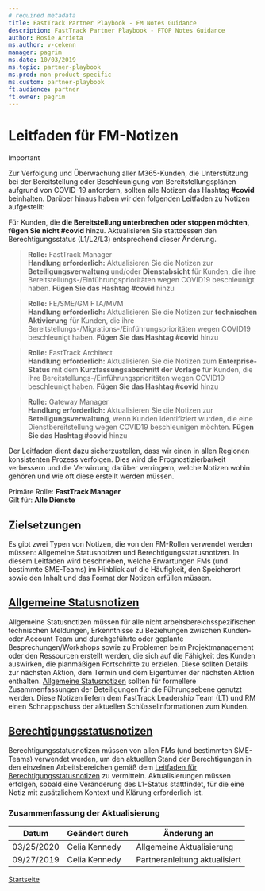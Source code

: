 ```yaml
---  
# required metadata  
title: FastTrack Partner Playbook - FM Notes Guidance 
description: FastTrack Partner Playbook - FTOP Notes Guidance 
author: Rosie Arrieta
ms.author: v-cekenn
manager: pagrim
ms.date: 10/03/2019  
ms.topic: partner-playbook  
ms.prod: non-product-specific
ms.custom: partner-playbook  
ft.audience: partner
ft.owner: pagrim
---  
```


# Leitfaden für FM-Notizen

> [!IMPORTANT]
> Zur Verfolgung und Überwachung aller M365-Kunden, die Unterstützung bei der Bereitstellung oder Beschleunigung von Bereitstellungsplänen aufgrund von COVID-19 anfordern, sollten alle Notizen das Hashtag **#covid** beinhalten. Darüber hinaus haben wir den folgenden Leitfaden zu Notizen aufgestellt:  
>
>Für Kunden, die **die Bereitstellung unterbrechen oder stoppen möchten, fügen Sie nicht #covid** hinzu. Aktualisieren Sie stattdessen den Berechtigungsstatus (L1/L2/L3) entsprechend dieser Änderung.  

>**Rolle:** FastTrack Manager  
>**Handlung erforderlich:** Aktualisieren Sie die Notizen zur **Beteiligungsverwaltung** und/oder **Dienstabsicht** für Kunden, die ihre Bereitstellungs-/Einführungsprioritäten wegen COVID19 beschleunigt haben. **Fügen Sie das Hashtag #covid** hinzu  

>**Rolle:** FE/SME/GM FTA/MVM  
>**Handlung erforderlich:** Aktualisieren Sie die Notizen zur **technischen Aktivierung** für Kunden, die ihre Bereitstellungs-/Migrations-/Einführungsprioritäten wegen COVID19 beschleunigt haben. **Fügen Sie das Hashtag #covid** hinzu  

>**Rolle:** FastTrack Architect  
>**Handlung erforderlich:** Aktualisieren Sie die Notizen zum **Enterprise-Status** mit dem **Kurzfassungsabschnitt der Vorlage** für Kunden, die ihre Bereitstellungs-/Einführungsprioritäten wegen COVID19 beschleunigt haben. **Fügen Sie das Hashtag #covid** hinzu  

>**Rolle:** Gateway Manager  
>**Handlung erforderlich:** Aktualisieren Sie die Notizen zur **Beteiligungsverwaltung**, wenn Kunden identifiziert wurden, die eine Dienstbereitstellung wegen COVID19 beschleunigen möchten. **Fügen Sie das Hashtag #covid** hinzu

Der Leitfaden dient dazu sicherzustellen, dass wir einen in allen Regionen konsistenten Prozess verfolgen. Dies wird die Prognostizierbarkeit verbessern und die Verwirrung darüber verringern, welche Notizen wohin gehören und wie oft diese erstellt werden müssen.

Primäre Rolle: **FastTrack Manager**  
Gilt für: **Alle Dienste**

## Zielsetzungen

Es gibt zwei Typen von Notizen, die von den FM-Rollen verwendet werden müssen: Allgemeine Statusnotizen und Berechtigungsstatusnotizen. In diesem Leitfaden wird beschrieben, welche Erwartungen FMs (und bestimmte SME-Teams) im Hinblick auf die Häufigkeit, den Speicherort sowie den Inhalt und das Format der Notizen erfüllen müssen.

## [Allgemeine Statusnotizen](guidance-fm-overall-status-notes-partner-de.md)

Allgemeine Statusnotizen müssen für alle nicht arbeitsbereichsspezifischen technischen Meldungen, Erkenntnisse zu Beziehungen zwischen Kunden- oder Account Team und durchgeführte oder geplante Besprechungen/Workshops sowie zu Problemen beim Projektmanagement oder den Ressourcen erstellt werden, die sich auf die Fähigkeit des Kunden auswirken, die planmäßigen Fortschritte zu erzielen. Diese sollten Details zur nächsten Aktion, dem Termin und dem Eigentümer der nächsten Aktion enthalten. [Allgemeine Statusnotizen](guidance-fm-overall-status-notes-de.md) sollten für formellere Zusammenfassungen der Beteiligungen für die Führungsebene genutzt werden. Diese Notizen liefern dem FastTrack Leadership Team (LT) und RM einen Schnappschuss der aktuellen Schlüsselinformationen zum Kunden.

## [Berechtigungsstatusnotizen](status-guidance-entitlement-status-notes-partner-de.md)

Berechtigungsstatusnotizen müssen von allen FMs (und bestimmten SME-Teams) verwendet werden, um den aktuellen Stand der Berechtigungen in den einzelnen Arbeitsbereichen gemäß dem [Leitfaden für Berechtigungsstatusnotizen](status-guidance-entitlement-status-notes-de.md) zu vermitteln. Aktualisierungen müssen erfolgen, sobald eine Veränderung des L1-Status stattfindet, für die eine Notiz mit zusätzlichem Kontext und Klärung erforderlich ist.

### Zusammenfassung der Aktualisierung

|Datum|Geändert durch|Änderung an|
|---------|---------------|----------------------------|
|03/25/2020| Celia Kennedy| Allgemeine Aktualisierung|
|09/27/2019| Celia Kennedy| Partneranleitung aktualisiert|

[Startseite](http://partner-docs.microsoft.com)
